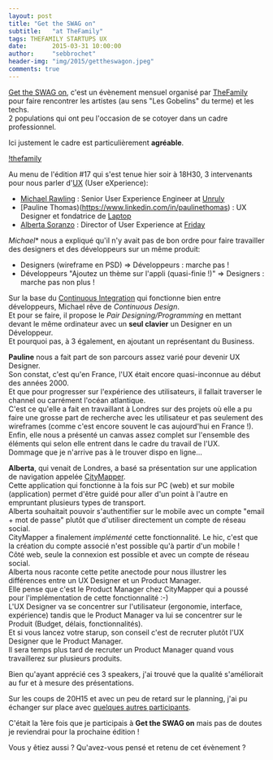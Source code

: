 ```yaml
---
layout: post
title: "Get the SWAG on"
subtitle:   "at TheFamily"
tags: THEFAMILY STARTUPS UX
date:       2015-03-31 10:00:00
author:     "sebbrochet"
header-img: "img/2015/gettheswagon.jpeg"
comments: true
---
```


[Get the SWAG on](http://www.meetup.com/Get-the-SWAG-on/), c'est un évènement mensuel organisé par [TheFamily](http://www.thefamily.co/) pour faire rencontrer les artistes (au sens "Les Gobelins" du terme) et les techs.  
2 populations qui ont peu l'occasion de se cotoyer dans un cadre professionnel.

Ici justement le cadre est particulièrement **agréable**.

[!thefamily](img/2015/thefamily.jpg)

Au menu de l'édition #17 qui s'est tenue hier soir à 18H30, 3 intervenants pour nous parler d'[UX](http://fr.wikipedia.org/wiki/Exp%C3%A9rience_utilisateur) (User eXperience):

* [Michael Rawling](https://www.linkedin.com/in/michaelrawling) : Senior User Experience Engineer at [Unruly](http://unruly.co/)
* [Pauline Thomas)(https://www.linkedin.com/in/paulinethomas) : UX Designer et fondatrice de [Laptop](http://www.lelaptop.com/)
* [Alberta Soranzo](https://uk.linkedin.com/in/albertasoranzo) : Director of User Experience at [Friday](http://www.wearefriday.com/)

*Michael** nous a expliqué qu'il n'y avait pas de bon ordre pour faire travailler des designers et des développeurs sur un même produit:

* Designers (wireframe en PSD) => Développeurs : marche pas !
* Développeurs "Ajoutez un thème sur l'appli (quasi-finie !)" => Designers  : marche pas non plus !

Sur la base du [Continuous Integration](http://fr.wikipedia.org/wiki/Int%C3%A9gration_continue) qui fonctionne bien entre développeurs, Michael rêve de *Continuous Design*.  
Et pour se faire, il propose le *Pair Designing/Programming* en mettant devant le même ordinateur avec un **seul clavier** un Designer en un Développeur.  
Et pourquoi pas, à 3 également, en ajoutant un représentant du Business.  

**Pauline** nous a fait part de son parcours assez varié pour devenir UX Designer.  
Son constat, c'est qu'en France, l'UX était encore quasi-inconnue au début des années 2000.  
Et que pour progresser sur l'expérience des utilisateurs, il fallait traverser le channel ou carrément l'océan atlantique.  
C'est ce qu'elle a fait en travaillant à Londres sur des projets où elle a pu faire une grosse part de recherche avec les utilisateur et pas seulement des wireframes (comme c'est encore souvent le cas aujourd'hui en France !).  
Enfin, elle nous a présenté un canvas assez complet sur l'ensemble des éléments qui selon elle entrent dans le cadre du travail de l'UX.  
Dommage que je n'arrive pas à le trouver dispo en ligne...  

**Alberta**, qui venait de Londres, a basé sa présentation sur une application de navigation appelée [CityMapper](https://citymapper.com/).  
Cette application qui fonctionne à la fois sur PC (web) et sur mobile (application) permet d'être guidé pour aller d'un point à l'autre en empruntant plusieurs types de transport.  
Alberta souhaitait pouvoir s'authentifier sur le mobile avec un compte "email + mot de passe" plutôt que d'utiliser directement un compte de réseau social.  
CityMapper a finalement *implémenté* cette fonctionnalité. Le hic, c'est que la création du compte associé n'est possible qu'à partir d'un mobile !  
Côté web, seule la connexion est possible et avec un compte de réseau social.  
Alberta nous raconte cette petite anectode pour nous illustrer les différences entre un UX Designer et un Product Manager.  
Elle pense que c'est le Product Manager chez CityMapper qui a poussé pour l'implémentation de cette fonctionnalité :-)  
L'UX Designer va se concentrer sur l'utilisateur (ergonomie, interface, expérience) tandis que le Product Manager va lui se concentrer sur le Produit (Budget, délais, fonctionnalités).  
Et si vous lancez votre starup, son conseil c'est de recruter plutôt l'UX Designer que le Product Manager.  
Il sera temps plus tard de recruter un Product Manager quand vous travaillerez sur plusieurs produits.

Bien qu'ayant apprécié ces 3 speakers, j'ai trouvé que la qualité s'améliorait au fur et à mesure des présentations.

Sur les coups de 20H15 et avec un peu de retard sur le planning, j'ai pu échanger sur place avec [quelques autres participants](http://kirk-agency.fr/).  

C'était la 1ère fois que je participais à **Get the SWAG on** mais pas de doutes je reviendrai pour la prochaine édition !

Vous y êtiez aussi ? Qu'avez-vous pensé et retenu de cet évènement ?